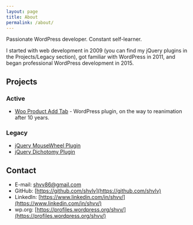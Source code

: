 ```yaml
---
layout: page
title: About
permalink: /about/
---
```


Passionate WordPress developer. Constant self-learner.

I started with web development in 2009 (you can find my jQuery plugins in the Projects/Legacy
section), got familiar with WordPress in 2011, and began professional WordPress development in 2015.

## Projects

### Active

* [Woo Product Add Tab](https://github.com/shvlv/woo-product-add-tab) - WordPress plugin, on the way
  to reanimation after 10 years.

### Legacy

* [jQuery MouseWheel Plugin](https://github.com/shvlv/jquery-wheelevent)
* [jQuery Dichotomy Plugin](https://github.com/shvlv/jquery-dichotomy)

## Contact

* E-mail: [shvv86@gmail.com](mailto:shvv86@gmail.com)
* GitHub: [https://github.com/shvlv](https://github.com/shvlv)
* LinkedIn: [https://www.linkedin.com/in/shvv/](https://www.linkedin.com/in/shvv/)
* wp.org: [https://profiles.wordpress.org/shvv/](https://profiles.wordpress.org/shvv/)
